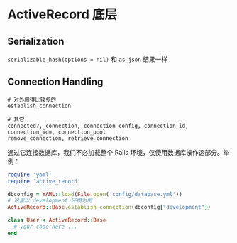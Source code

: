 # ActiveRecord 底层

## Serialization

`serializable_hash(options = nil)` 和 `as_json` 结果一样

## Connection Handling

```
# 对外用得比较多的
establish_connection

# 其它
connected?, connection, connection_config, connection_id, connection_id=, connection_pool
remove_connection, retrieve_connection
```

通过它连接数据库，我们不必加载整个 Rails 环境，仅使用数据库操作这部分。举例：

```ruby
require 'yaml'
require 'active_record'

dbconfig = YAML::load(File.open('config/database.yml'))
# 这里以 development 环境为例
ActiveRecord::Base.establish_connection(dbconfig["development"])

class User < ActiveRecord::Base
  # your code here ...
end
```
